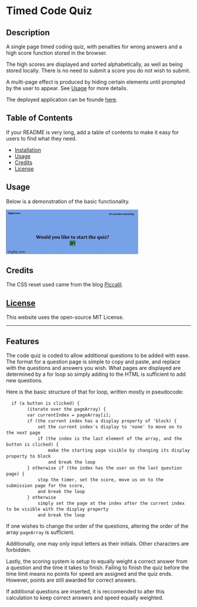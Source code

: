 # Timed Code Quiz

## Description 
A single page timed coding quiz, with penalties for wrong answers and a high score function stored in the browser. 

The high scores are displayed and sorted alphabetically, as well as being stored locally. There is no need to submit a score you do not wish to submit. 

A multi-page effect is produced by hiding certain elements until prompted by the user to appear. See [Usage](#usage) for more details.

The deployed application can be founde [here](https://corasinth.github.io/timed-code-quiz/).

## Table of Contents

If your README is very long, add a table of contents to make it easy for users to find what they need.

* [Installation](#installation)
* [Usage](#usage)
* [Credits](#credits)
* [License](#license)


## Usage 
Below is a demonstration of the basic functionality. 

![gif of a timed code quiz being answered](./assets/images/quiz-demo.gif)

## Credits

The CSS reset used came from the blog [Piccalil](https://piccalil.li/blog/a-modern-css-reset/).

## [License](./LICENSE)
This website uses the open-source MIT License.

---

## Features

The code quiz is coded to allow additional questions to be added with ease. The format for a question page is simple to copy and paste, and replace with the questions and answers you wish. What pages are displayed are determined by a for loop so simply adding to the HTML is sufficient to add new questions.

Here is the basic structure of that for loop, written mostly in pseudocode:

```
  if (a button is clicked) {
        (iterate over the pageArray) {
        var currentIndex = pageArray[i];
        if (the current index has a display property of 'block) {
            set the current index's display to 'none' to move on to the next page
            if (the index is the last element of the array, and the button is clicked) {
                make the starting page visible by changing its display property to block
                and break the loop
        } otherwise if (the index has the user on the last question page) {
            stop the timer, set the score, move us on to the submission page for the score, 
            and break the loop
        } otherwise
            simply set the page at the index after the current index to be visible with the display property
            and break the loop
```

If one wishes to change the order of the questions, altering the order of the array ```pageArray``` is sufficient.

Additionally, one may only input letters as their initials. Other characters are forbidden.

Lastly, the scoring system is setup to equally weight a correct answer from a question and the time it takes to finish. Failing to finish the quiz before the time limit means no points for speed are assigned and the quiz ends. However, points are still awarded for correct answers. 

If additional questions are inserted, it is reccomended to alter this calculation to keep correct answers and speed equally weighted. 